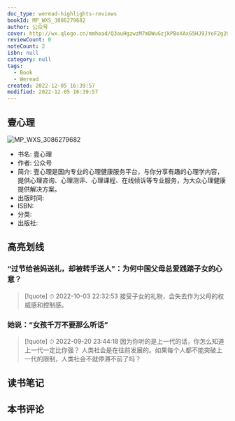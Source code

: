 ```yaml
---
doc_type: weread-highlights-reviews
bookId: MP_WXS_3086279682
author: 公众号
cover: http://wx.qlogo.cn/mmhead/Q3auHgzwzM7mDWuGzjkPBoXAxG5HJ9JYeF2g2Go4Tom3mcyg6sNZ9A/0
reviewCount: 0
noteCount: 2
isbn: null
category: null
tags:
  - Book
  - Weread
created: 2022-12-05 16:39:57
modified: 2022-12-05 16:39:57
---
```


## 壹心理

![MP_WXS_3086279682](http://wx.qlogo.cn/mmhead/Q3auHgzwzM7mDWuGzjkPBoXAxG5HJ9JYeF2g2Go4Tom3mcyg6sNZ9A/0)
- 书名: 壹心理
- 作者: 公众号
- 简介: 壹心理是国内专业的心理健康服务平台，与你分享有趣的心理学内容，提供心理咨询、心理测评、心理课程、在线倾诉等专业服务，为大众心理健康提供解决方案。
- 出版时间: 
- ISBN: 
- 分类: 
- 出版社: 

## 高亮划线

### “过节给爸妈送礼，却被转手送人”：为何中国父母总爱践踏子女的心意？


> [!quote] ⏱ 2022-10-03 22:32:53
> 接受子女的礼物，会失去作为父母的权威感和控制感。
 


### 她说：“女孩千万不要那么听话”


> [!quote] ⏱ 2022-09-20 23:44:18
> 因为你听的是上一代的话，你怎么知道上一代一定比你强？ 人类社会是在往前发展的。如果每个人都不能突破上一代的限制，人类社会不就停滞不前了吗？
 



## 读书笔记


## 本书评论

